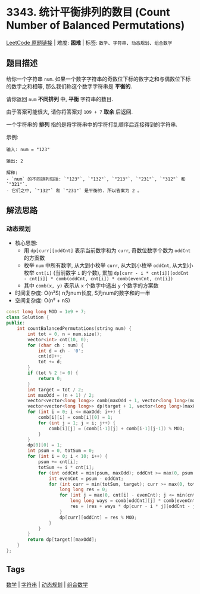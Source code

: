 # 3343. 统计平衡排列的数目 (Count Number of Balanced Permutations)

[LeetCode 原题链接](https://leetcode.cn/problems/count-number-of-balanced-permutations/) | 难度: **困难** | 标签: `数学`、`字符串`、`动态规划`、`组合数学`

## 题目描述

给你一个字符串 `num`. 如果一个数字字符串的奇数位下标的数字之和与偶数位下标的数字之和相等, 那么我们称这个数字字符串是 **平衡的**.

请你返回 `num` **不同排列** 中, **平衡** 字符串的数目.

由于答案可能很大, 请你将答案对 `109 + 7` **取余** 后返回.

一个字符串的 **排列** 指的是将字符串中的字符打乱顺序后连接得到的字符串.

示例:

```plaintext
输入: num = "123"

输出: 2

解释:
- `num` 的不同排列包括: `"123"`, `"132"`, `"213"`, `"231"`, `"312"` 和 `"321"`.
- 它们之中, `"132"` 和 `"231"` 是平衡的. 所以答案为 2 。
```

## 解法思路

### 动态规划

- 核心思想:
  - 用 `dp[curr][oddCnt]` 表示当前数字和为 `curr`, 奇数位数字个数为 `oddCnt` 的方案数
  - 枚举 `num` 中所有数字, 从大到小枚举 `curr`, 从大到小枚举 `oddCnt`, 从大到小枚举 `cnt[i]` (当前数字 `i` 的个数), 累加 `dp[curr - i * cnt[i]][oddCnt - cnt[i]] * comb(oddCnt, cnt[i]) * comb(evenCnt, cnt[i])`
  - 其中 `comb(x, y)` 表示从 `x` 个数字中选出 `y` 个数字的方案数
- 时间复杂度: O(n²S) n为num长度, S为num的数字和的一半
- 空间复杂度: O(n² + nS)

```cpp
const long long MOD = 1e9 + 7;
class Solution {
public:
    int countBalancedPermutations(string num) {
        int tot = 0, n = num.size();
        vector<int> cnt(10, 0);
        for (char ch : num) {
            int d = ch - '0';
            cnt[d]++;
            tot += d;
        }
        if (tot % 2 != 0) {
            return 0;
        }
        int target = tot / 2;
        int maxOdd = (n + 1) / 2;
        vector<vector<long long>> comb(maxOdd + 1, vector<long long>(maxOdd + 1));
        vector<vector<long long>> dp(target + 1, vector<long long>(maxOdd + 1));
        for (int i = 0; i <= maxOdd; i++) {
            comb[i][i] = comb[i][0] = 1;
            for (int j = 1; j < i; j++) {
                comb[i][j] = (comb[i-1][j] + comb[i-1][j-1]) % MOD;
            }
        }
        dp[0][0] = 1;
        int psum = 0, totSum = 0;
        for (int i = 0; i < 10; i++) {
            psum += cnt[i];
            totSum += i * cnt[i];
            for (int oddCnt = min(psum, maxOdd); oddCnt >= max(0, psum - (n - maxOdd)); oddCnt--) {
                int evenCnt = psum - oddCnt;
                for (int curr = min(totSum, target); curr >= max(0, totSum - target); curr--) {
                    long long res = 0;
                    for (int j = max(0, cnt[i] - evenCnt); j <= min(cnt[i], oddCnt) && i * j <= curr; j++) {
                        long long ways = comb[oddCnt][j] * comb[evenCnt][cnt[i] - j] % MOD;
                        res = (res + ways * dp[curr - i * j][oddCnt - j] % MOD) % MOD;
                    }
                    dp[curr][oddCnt] = res % MOD;
                }
            }
        }
        return dp[target][maxOdd];
    }
};
```

## Tags

[数学](/tags/math.md) | [字符串](/tags/string.md) | [动态规划](/tags/dynamic-programming.md) | [组合数学](/tags/combinatorics.md)
